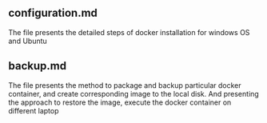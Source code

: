 ## configuration.md

   The file presents the detailed steps of docker installation for windows OS and Ubuntu
   
## backup.md
   
   The file presents the method to package and backup particular docker container, and create corresponding image to the local disk.
   And presenting the approach to restore the image, execute the docker container on different laptop
   
